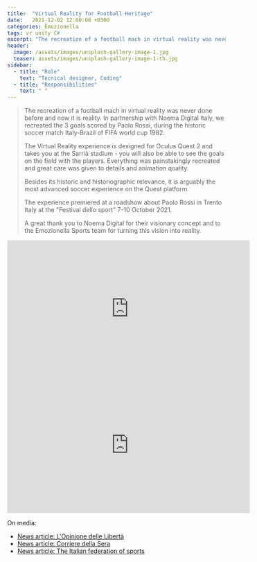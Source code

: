 ```yaml
---
title:  "Virtual Reality for Football Heritage"
date:   2021-12-02 12:00:00 +0300
categories: Emozionella
tags: vr unity C#
excerpt: "The recreation of a football mach in virtual reality was never done before and now..."
header:
  image: /assets/images/unsplash-gallery-image-1.jpg
  teaser: assets/images/unsplash-gallery-image-1-th.jpg
sidebar:
  - title: "Role"
    text: "Tecnical designer, Coding"
  - title: "Responsibilities"
    text: " "
---
```


> The recreation of a football mach in virtual reality was never done before and now it is reality. 
> In partnership with Noema Digital Italy, we recreated the 3 goals scored by Paolo Rossi, during the historic soccer match Italy-Brazil of FIFA world cup 1982. 
>
> The Virtual Reality experience is designed for Oculus Quest 2 and takes you at the Sarrià stadium - you will also be able to see the goals on the field with the players. Everything was painstakingly recreated and great care was given to details and animation quality. 
>
> Besides its historic and historiographic relevance, it is arguably the most advanced soccer experience on the Quest platform.
>
> The experience premiered at a roadshow about Paolo Rossi in Trento Italy at the "Festival dello sport" 7-10 October 2021.
>
> A great thank you to Noema Digital for their visionary concept and to the Emozionella Sports team for turning this vision into reality.

<iframe width="560" height="315" src="https://www.youtube-nocookie.com/embed/2jYko0QR29I" title="YouTube video player" frameborder="0" allow="accelerometer; autoplay; clipboard-write; encrypted-media; gyroscope; picture-in-picture" allowfullscreen></iframe>

<iframe width="560" height="315" src="https://www.youtube-nocookie.com/embed/de7inoIUxdM" title="YouTube video player" frameborder="0" allow="accelerometer; autoplay; clipboard-write; encrypted-media; gyroscope; picture-in-picture" allowfullscreen></iframe>

On media:
* [News article: L'Opinione delle Libertà](https://www.opinione.it/hi-tech/2022/06/13/claudio-bellumori_italia-germania-tecnologia-futuro-paolo-rossi/)
* [News article: Corriere della Sera](https://www.corriere.it/sport/21_ottobre_13/paolo-rossi-trento-mostra-3d-la-realta-virtuale-puoi-rigiocare-italia-brasile-mundial-82-video-0147c1d8-2bf9-11ec-98f9-fbd4bdd13a87.shtml)
* [News article: The Italian federation of sports](https://www.figc.it/it/museo-del-calcio/news/italia-germania-la-realtà-virtuale-per-rivivere-in-prima-persona-le-emozioni-della-finale-mondiale-del-1982/)

